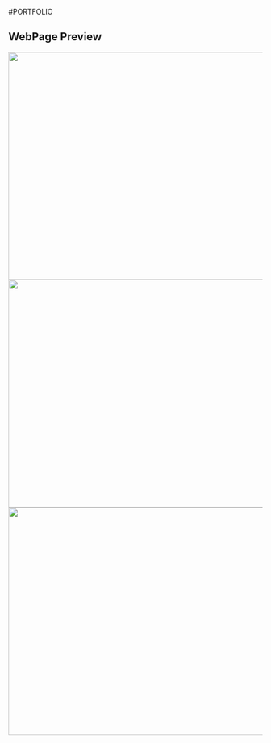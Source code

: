 #PORTFOLIO
<h2>WebPage Preview</h2>
<img src="WP1.png"  width="960" height="452">
<img src="WP2.png"  width="960" height="452">
<img src="WP3.png"  width="960" height="452">
